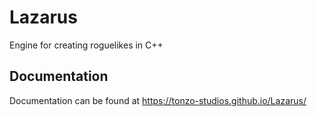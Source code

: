 # Lazarus
Engine for creating roguelikes in C++

## Documentation
Documentation can be found at https://tonzo-studios.github.io/Lazarus/
